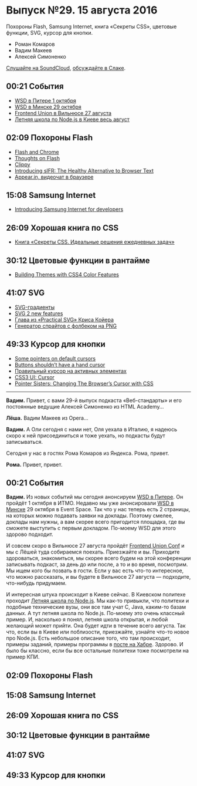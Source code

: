 # Выпуск №29. 15 августа 2016

Похороны Flash, Samsung Internet, книга «Секреты CSS», цветовые функции, SVG, курсор для кнопки.

- Роман Комаров
- Вадим Макеев
- Алексей Симоненко

[Слушайте на SoundCloud](https://soundcloud.com/web-standards/episode-29), [обсуждайте в Слаке](https://web-standards.slack.com/messages/podcast/).

## 00:21 События

- [WSD в Питере 1 октября](https://wsd.events/2016/10/01/)
- [WSD в Минске 29 октября](https://wsd.events/2016/10/29/)
- [Frontend Union в Вильнюсе 27 августа](http://frontend-union.co/)
- [Летняя школа по Node.js в Киеве весь август](https://habr.ru/p/307332/)

## 02:09 Похороны Flash

- [Flash and Chrome](https://chrome.googleblog.com/2016/08/flash-and-chrome.html)
- [Thoughts on Flash](http://www.apple.com/hotnews/thoughts-on-flash/)
- [Clippy](https://github.com/mojombo/clippy)
- [Introducing sIFR: The Healthy Alternative to Browser Text](https://mikeindustries.com/blog/archive/2004/08/sifr)
- [Appear.in, видеочат в браузере](https://appear.in/)

## 15:08 Samsung Internet

- [Introducing Samsung Internet for developers](https://medium.com/p/6c3a3be42f72)

## 26:09 Хорошая книга по CSS

- [Книга «Секреты CSS. Идеальные решения ежедневных задач»](https://habr.ru/p/307364/)

## 30:12 Цветовые функции в рантайме

- [Building Themes with CSS4 Color Features](https://cloudfour.com/thinks/building-themes-with-css4-color-features/)

## 41:07 SVG

- [SVG-градиенты](http://css.yoksel.ru/svg-gradients/)
- [SVG 2 new features](https://github.com/w3c/svgwg/wiki/SVG-2-new-features)
- [Глава из «Practical SVG» Криса Койера](http://alistapart.com/article/practical-svg)
- [Генератор спрайтов с фолбеком на PNG](https://github.com/yoksel/svg-fallback)

## 49:33 Курсор для кнопки

- [Some pointers on default cursors](https://hiddedevries.nl/en/blog/2016-08-06-some-pointers-on-default-cursors)
- [Buttons shouldn’t have a hand cursor](https://medium.com/simple-human/buttons-shouldnt-have-a-hand-cursor-b11e99ca374b)
- [Правильный курсор на активных элементах](http://kizu.ru/issues/cursor-pointer/)
- [CSS3 UI: Cursor](https://www.w3.org/TR/css-ui-3/#cursor)
- [Pointer Sisters: Changing The Browser’s Cursor with CSS](http://thenewcode.com/1119/Pointer-Sisters-Changing-The-Browsers-Cursor-with-CSS)

---

**Вадим.** Привет, с вами 29-й выпуск подкаста «Веб-стандарты» и его постоянные ведущие Алексей Симоненко из HTML Academy…

**Лёша.** Вадим Макеев из Opera…

**Вадим.** А Оли сегодня с нами нет, Оля уехала в Италию, я надеюсь скоро к ней присоединиться и тоже уехать, но подкасты будут записываться. 

Сегодня у нас в гостях Рома Комаров из Яндекса. Рома, привет.

**Рома.** Привет, привет.

## 00:21 События

**Вадим.** Из новых событий мы сегодня анонсируем [WSD в Питере](https://wsd.events/2016/10/01/). Он пройдёт 1 октября в ИТМО. Недавно мы уже анонсировали [WSD в Минске](https://wsd.events/2016/10/29/) 29 октября в Event Space. Так что у нас теперь есть 2 страницы, на которых можно подавать заявки на доклады. Поэтому смелее, доклады нам нужны, а вам скорее всего пригодится площадка, где вы сможете выступить с первым докладом. По-моему WSD для этого здорово подходит.

И совсем скоро в Вильнюсе 27 августа пройдёт [Frontend Union Conf](http://frontend-union.co/) и мы с Лёшей туда собираемся поехать. Приезжайте и вы. Приходите здороваться, знакомиться, мы скорее всего будем на этой конференции записывать подкаст, за день до или после, а то и во время, посмотрим. Мы ищем кого бы позвать в гости. Если у вас есть что-то интересное, что можно рассказать, и вы будете в Вильнюсе 27 августа — подходите, что-нибудь придумаем.

И интересная штука происходит в Киеве сейчас. В Киевском политехе проходит [Летняя школа по Node.js](https://www.meetup.com/KievNodeJS/). Мы как-то привыкли, что политехи и подобные технические вузы, они все там учат C, Java, каким-то базам данных. А тут летняя школа по Node.js. По-моему это очень классный пример. И, насколько я понял, летняя школа открытая, и любой желающий может прийти. Она будет идти в течение всего августа. Так что, если вы в Киеве или поблизости, приезжайте, узнайте что-то новое про Node.js. Есть небольшое описание того, что там происходит, примеры заданий, примеры программы в [посте на Хабре](https://habr.ru/p/307332/). Здорово. И было бы классно, если бы все остальные политехи тоже посмотрели на пример КПИ.

## 02:09 Похороны Flash

## 15:08 Samsung Internet

## 26:09 Хорошая книга по CSS

## 30:12 Цветовые функции в рантайме

## 41:07 SVG

## 49:33 Курсор для кнопки